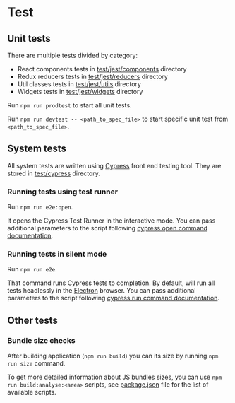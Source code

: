 # Test
## Unit tests

There are multiple tests divided by category:
- React components tests in [test/jest/components](./test/jest/components) directory
- Redux reducers tests in [test/jest/reducers](./test/jest/reducers) directory
- Util classes tests in [test/jest/utils](./test/jest/utils) directory
- Widgets tests in [test/jest/widgets](./test/jest/widgets) directory

Run `npm run prodtest` to start all unit tests.

Run `npm run devtest -- <path_to_spec_file>` to start specific unit test from `<path_to_spec_file>`.

## System tests

All system tests are written using [Cypress](https://www.cypress.io/) front end testing tool. They are stored in [test/cypress](./test/cypress) directory.
 
### Running tests using test runner
Run `npm run e2e:open`.

It opens the Cypress Test Runner in the interactive mode. You can pass additional parameters to the script following [cypress open command documentation](https://docs.cypress.io/guides/guides/command-line.html#cypress-open).

### Running tests in silent mode
Run `npm run e2e`.

That command runs Cypress tests to completion. 
By default, will run all tests headlessly in the [Electron](https://electronjs.org/) browser. You can pass additional parameters to the script following [cypress run command documentation](https://docs.cypress.io/guides/guides/command-line.html#cypress-run).

## Other tests

### Bundle size checks

After building application (`npm run build`) you can its size by running `npm run size` command.

To get more detailed information about JS bundles sizes, you can use `npm run build:analyse:<area>` scripts, see [package.json](../package.json) file for the list of available scripts. 
